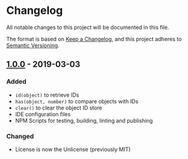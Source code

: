 # Changelog

All notable changes to this project will be documented in this file.

The format is based on [Keep a Changelog][KEEP-A-CHANGELOG],
and this project adheres to [Semantic Versioning][SEMVER].

## [1.0.0] - 2019-03-03

### Added
- `id(object)` to retrieve IDs
- `has(object, number)` to compare objects with IDs
- `clear()` to clear the object ID store
- IDE configuration files
- NPM Scripts for testing, building, linting and publishing

### Changed
- License is now the Unlicense (previously MIT)

<!-- General references -->
[KEEP-A-CHANGELOG]: https://keepachangelog.com/en/1.0.0/
[SEMVER]: https://semver.org/spec/v2.0.0.html

<!-- Versions -->
[Unreleased]: https://github.com/axaptional/electron-ipc/compare/v1.0.0...HEAD
[1.1.0]: https://github.com/axaptional/electron-ipc/compare/v1.0.0...v1.1.0
[1.0.0]: https://github.com/axaptional/electron-ipc/releases/tag/v1.0.0
